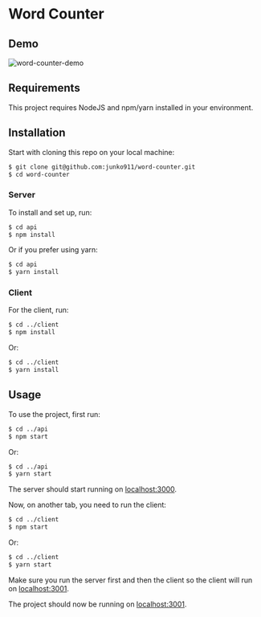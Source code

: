 # Word Counter

## Demo
![word-counter-demo](../word-counter-demo.gif)

## Requirements

This project requires NodeJS and npm/yarn installed in your environment.

## Installation

Start with cloning this repo on your local machine:

```bash
$ git clone git@github.com:junko911/word-counter.git
$ cd word-counter
```

### Server
To install and set up, run:

```bash
$ cd api
$ npm install
```

Or if you prefer using yarn:

```bash
$ cd api
$ yarn install
```

### Client
For the client, run:
```bash
$ cd ../client
$ npm install
```

Or:

```bash
$ cd ../client
$ yarn install
```

## Usage

To use the project, first run:

```bash
$ cd ../api
$ npm start
```

Or:

```bash
$ cd ../api
$ yarn start
```
The server should start running on [localhost:3000](http://localhost:3000/).

Now, on another tab, you need to run the client:
```bash
$ cd ../client
$ npm start
```
Or:
```bash
$ cd ../client
$ yarn start
```

Make sure you run the server first and then the client so the client will run on [localhost:3001](http://localhost:3001/).

The project should now be running on [localhost:3001](http://localhost:3001/).
